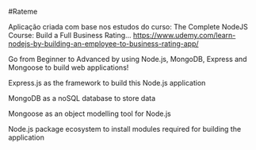 #Rateme

Aplicação criada com base nos estudos do curso: The Complete NodeJS Course: Build a Full Business Rating...
https://www.udemy.com/learn-nodejs-by-building-an-employee-to-business-rating-app/

Go from Beginner to Advanced by using Node.js, MongoDB, Express and Mongoose to build web applications!

Express.js as the framework to build this Node.js application

MongoDB as a noSQL database to store data

Mongoose as an object modelling tool for Node.js

Node.js package ecosystem to install modules required for building the application
